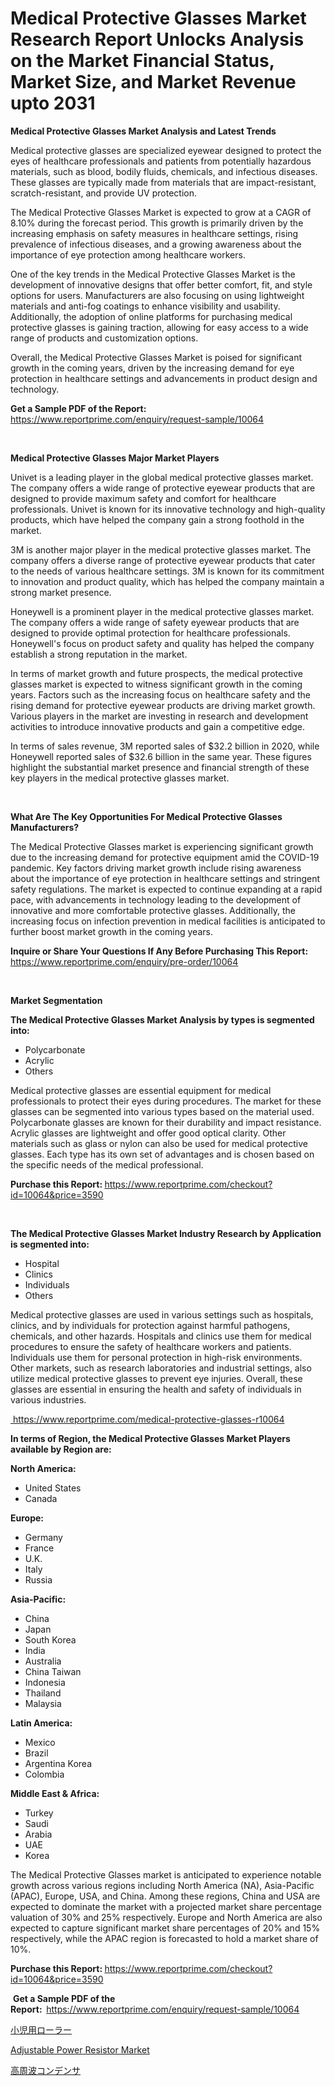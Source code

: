 <p><h1>Medical Protective Glasses Market Research Report Unlocks Analysis on the Market Financial Status, Market Size, and Market Revenue upto 2031</h1></p><p><strong>Medical Protective Glasses Market Analysis and Latest Trends</strong></p>
<p><p>Medical protective glasses are specialized eyewear designed to protect the eyes of healthcare professionals and patients from potentially hazardous materials, such as blood, bodily fluids, chemicals, and infectious diseases. These glasses are typically made from materials that are impact-resistant, scratch-resistant, and provide UV protection.</p><p>The Medical Protective Glasses Market is expected to grow at a CAGR of 8.10% during the forecast period. This growth is primarily driven by the increasing emphasis on safety measures in healthcare settings, rising prevalence of infectious diseases, and a growing awareness about the importance of eye protection among healthcare workers.</p><p>One of the key trends in the Medical Protective Glasses Market is the development of innovative designs that offer better comfort, fit, and style options for users. Manufacturers are also focusing on using lightweight materials and anti-fog coatings to enhance visibility and usability. Additionally, the adoption of online platforms for purchasing medical protective glasses is gaining traction, allowing for easy access to a wide range of products and customization options.</p><p>Overall, the Medical Protective Glasses Market is poised for significant growth in the coming years, driven by the increasing demand for eye protection in healthcare settings and advancements in product design and technology.</p></p>
<p><strong>Get a Sample PDF of the Report:&nbsp;</strong> <a href="https://www.reportprime.com/enquiry/request-sample/10064">https://www.reportprime.com/enquiry/request-sample/10064</a></p>
<p>&nbsp;</p>
<p><strong>Medical Protective Glasses Major Market Players</strong></p>
<p><p>Univet is a leading player in the global medical protective glasses market. The company offers a wide range of protective eyewear products that are designed to provide maximum safety and comfort for healthcare professionals. Univet is known for its innovative technology and high-quality products, which have helped the company gain a strong foothold in the market.</p><p>3M is another major player in the medical protective glasses market. The company offers a diverse range of protective eyewear products that cater to the needs of various healthcare settings. 3M is known for its commitment to innovation and product quality, which has helped the company maintain a strong market presence.</p><p>Honeywell is a prominent player in the medical protective glasses market. The company offers a wide range of safety eyewear products that are designed to provide optimal protection for healthcare professionals. Honeywell's focus on product safety and quality has helped the company establish a strong reputation in the market.</p><p>In terms of market growth and future prospects, the medical protective glasses market is expected to witness significant growth in the coming years. Factors such as the increasing focus on healthcare safety and the rising demand for protective eyewear products are driving market growth. Various players in the market are investing in research and development activities to introduce innovative products and gain a competitive edge.</p><p>In terms of sales revenue, 3M reported sales of $32.2 billion in 2020, while Honeywell reported sales of $32.6 billion in the same year. These figures highlight the substantial market presence and financial strength of these key players in the medical protective glasses market.</p></p>
<p>&nbsp;</p>
<p><strong>What Are The Key Opportunities For Medical Protective Glasses Manufacturers?</strong></p>
<p><p>The Medical Protective Glasses market is experiencing significant growth due to the increasing demand for protective equipment amid the COVID-19 pandemic. Key factors driving market growth include rising awareness about the importance of eye protection in healthcare settings and stringent safety regulations. The market is expected to continue expanding at a rapid pace, with advancements in technology leading to the development of innovative and more comfortable protective glasses. Additionally, the increasing focus on infection prevention in medical facilities is anticipated to further boost market growth in the coming years.</p></p>
<p><strong>Inquire or Share Your Questions If Any Before Purchasing This Report:</strong> <a href="https://www.reportprime.com/enquiry/pre-order/10064">https://www.reportprime.com/enquiry/pre-order/10064</a></p>
<p>&nbsp;</p>
<p><strong>Market Segmentation</strong></p>
<p><strong>The Medical Protective Glasses Market Analysis by types is segmented into:</strong></p>
<p><ul><li>Polycarbonate</li><li>Acrylic</li><li>Others</li></ul></p>
<p><p>Medical protective glasses are essential equipment for medical professionals to protect their eyes during procedures. The market for these glasses can be segmented into various types based on the material used. Polycarbonate glasses are known for their durability and impact resistance. Acrylic glasses are lightweight and offer good optical clarity. Other materials such as glass or nylon can also be used for medical protective glasses. Each type has its own set of advantages and is chosen based on the specific needs of the medical professional.</p></p>
<p><strong>Purchase this Report:&nbsp;</strong><a href="https://www.reportprime.com/checkout?id=10064&price=3590">https://www.reportprime.com/checkout?id=10064&price=3590</a></p>
<p>&nbsp;</p>
<p><strong>The Medical Protective Glasses Market Industry Research by Application is segmented into:</strong></p>
<p><ul><li>Hospital</li><li>Clinics</li><li>Individuals</li><li>Others</li></ul></p>
<p><p>Medical protective glasses are used in various settings such as hospitals, clinics, and by individuals for protection against harmful pathogens, chemicals, and other hazards. Hospitals and clinics use them for medical procedures to ensure the safety of healthcare workers and patients. Individuals use them for personal protection in high-risk environments. Other markets, such as research laboratories and industrial settings, also utilize medical protective glasses to prevent eye injuries. Overall, these glasses are essential in ensuring the health and safety of individuals in various industries.</p></p>
<p><a href="https://www.reportprime.com/medical-protective-glasses-r10064">&nbsp;https://www.reportprime.com/medical-protective-glasses-r10064</a></p>
<p><strong>In terms of Region, the Medical Protective Glasses Market Players available by Region are:</strong></p>
<p>
    <p> <strong> North America: </strong>
        <ul>
            <li>United States</li>
            <li>Canada</li>
        </ul>
        </p> 
    <p> <strong> Europe: </strong>
        <ul>
            <li>Germany</li>
            <li>France</li>
            <li>U.K.</li>
            <li>Italy</li>
            <li>Russia</li>
        </ul>
        </p> 
    <p> <strong> Asia-Pacific: </strong>
        <ul>
            <li>China</li>
            <li>Japan</li>
            <li>South Korea</li>
            <li>India</li>
            <li>Australia</li>
            <li>China Taiwan</li>
            <li>Indonesia</li>
            <li>Thailand</li>
            <li>Malaysia</li>
        </ul>
        </p> 
    <p> <strong> Latin America: </strong>
        <ul>
            <li>Mexico</li>
            <li>Brazil</li>
            <li>Argentina Korea</li>
            <li>Colombia</li>
        </ul>
        </p> 
    <p> <strong> Middle East & Africa: </strong>
        <ul>
            <li>Turkey</li>
            <li>Saudi</li>
            <li>Arabia</li>
            <li>UAE</li>
            <li>Korea</li>
        </ul>
    </p>
    </p>
<p><p>The Medical Protective Glasses market is anticipated to experience notable growth across various regions including North America (NA), Asia-Pacific (APAC), Europe, USA, and China. Among these regions, China and USA are expected to dominate the market with a projected market share percentage valuation of 30% and 25% respectively. Europe and North America are also expected to capture significant market share percentages of 20% and 15% respectively, while the APAC region is forecasted to hold a market share of 10%.</p></p>
<p><strong>Purchase this Report: </strong><a href="https://www.reportprime.com/checkout?id=10064&price=3590">https://www.reportprime.com/checkout?id=10064&price=3590</a></p>
<p>&nbsp;<strong>Get a Sample PDF of the Report:&nbsp;&nbsp;</strong><a href="https://www.reportprime.com/enquiry/request-sample/10064">https://www.reportprime.com/enquiry/request-sample/10064</a></p>
<p><strong></strong></p>
<p><p><a href="https://medium.com/@karinaokon69/%E5%B0%8F%E5%85%90%E7%94%A8%E3%83%AD%E3%83%BC%E3%83%AC%E3%83%BC%E3%82%BF%E5%B8%82%E5%A0%B4%E3%81%AF-%E5%B8%82%E5%A0%B4%E3%82%B7%E3%82%A7%E3%82%A2-%E3%82%B5%E3%82%A4%E3%82%BA-%E3%81%9D%E3%81%97%E3%81%A62031%E5%B9%B4%E3%81%BE%E3%81%A7%E3%81%AE%E4%BA%88%E6%B8%AC%E3%81%AB%E7%84%A6%E7%82%B9%E3%82%92%E5%BD%93%E3%81%A6%E3%81%A6%E3%81%84%E3%81%BE%E3%81%99-4cefd0e043db">小児用ローラー</a></p><p><a href="https://meowing-canidae-761.notion.site/Adjustable-Power-Resistor-Market-Size-Reveals-the-Best-Marketing-Channels-In-Global-Industry-f4a49cee606a4bb3ba5b2efbc2bbba2c">Adjustable Power Resistor Market</a></p><p><a href="https://medium.com/@alexandramiranda455/%E9%AB%98%E5%91%A8%E6%B3%A2%E3%82%AD%E3%83%A3%E3%83%91%E3%82%B7%E3%82%BF%E5%B8%82%E5%A0%B4%E3%81%AE%E3%82%A4%E3%83%B3%E3%82%B5%E3%82%A4%E3%83%88-%E5%B8%82%E5%A0%B4%E5%8B%95%E5%90%91-%E6%88%90%E9%95%B7-2024%E5%B9%B4%E3%81%8B%E3%82%892031%E5%B9%B4%E3%81%BE%E3%81%A7%E3%81%AE%E4%BA%88%E6%B8%AC-cff6ce2f648b">高周波コンデンサ</a></p></p>